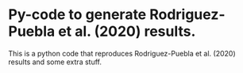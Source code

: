 # Py-code to generate Rodriguez-Puebla et al. (2020) results.
This is a python code that reproduces Rodriguez-Puebla et al. (2020) results and some extra stuff. 
